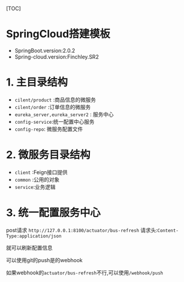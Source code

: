 [TOC]

# SpringCloud搭建模板

* SpringBoot.version:2.0.2
* Spring-cloud.version:Finchley.SR2

# 1. 主目录结构
* `cilent/product` :商品信息的微服务
* `cilent/order` :订单信息的微服务
* `eureka_server,eureka_server2` : 服务中心
* `config-service`:统一配置中心服务
* `config-repo`: 微服务配置文件

# 2. 微服务目录结构
* `client` :Feign接口提供
* `common` :公用的对象
* `service`:业务逻辑

# 3. 统一配置服务中心

post请求 `http://127.0.0.1:8100/actuator/bus-refresh` 请求头:`Content-Type:application/json`

就可以刷新配置信息

可以使用git的push是的webhook

如果webhook的`actuator/bus-refresh`不行,可以使用`/webhook/push`
